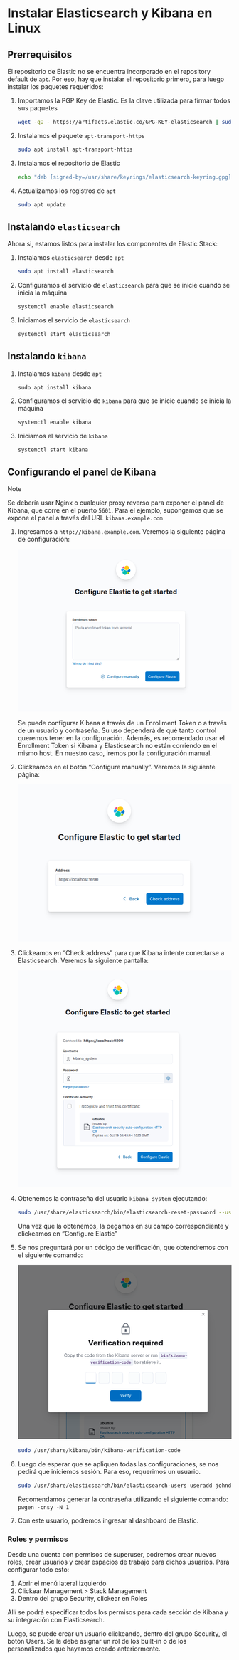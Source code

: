 # Instalar Elasticsearch y Kibana en Linux

## Prerrequisitos

El repositorio de Elastic no se encuentra incorporado en el repository default de `apt`. Por eso, hay que instalar el repositorio primero, para luego instalar los paquetes requeridos:

1. Importamos la PGP Key de Elastic. Es la clave utilizada para firmar todos sus paquetes
    
    ```Bash
    wget -qO - https://artifacts.elastic.co/GPG-KEY-elasticsearch | sudo gpg --dearmor -o /usr/share/keyrings/elasticsearch-keyring.gpg
    ```
    
2. Instalamos el paquete `apt-transport-https`
    
    ```Bash
    sudo apt install apt-transport-https
    ```
    
3. Instalamos el repositorio de Elastic
    
    ```Bash
    echo "deb [signed-by=/usr/share/keyrings/elasticsearch-keyring.gpg] https://artifacts.elastic.co/packages/8.x/apt stable main" | sudo tee /etc/apt/sources.list.d/elastic-8.x.list
    ```
    
4. Actualizamos los registros de `apt`
    
    ```Bash
    sudo apt update
    ```
    

## Instalando `elasticsearch`

Ahora si, estamos listos para instalar los componentes de Elastic Stack:

1. Instalamos `elasticsearch` desde `apt`
    
    ```Bash
    sudo apt install elasticsearch
    ```
    
2. Configuramos el servicio de `elasticsearch` para que se inicie cuando se inicia la máquina
    
    ```Bash
    systemctl enable elasticsearch
    ```
    
3. Iniciamos el servicio de `elasticsearch`
    
    ```Bash
    systemctl start elasticsearch
    ```
    

## Instalando `kibana`

1. Instalamos `kibana` desde `apt`
    
    ```
    sudo apt install kibana
    ```
    
2. Configuramos el servicio de `kibana` para que se inicie cuando se inicia la máquina
    
    ```Bash
    systemctl enable kibana
    ```
    
3. Iniciamos el servicio de `kibana`
    
    ```Bash
    systemctl start kibana
    ```
    

## Configurando el panel de Kibana

> [!NOTE]  
> Se debería usar Nginx o cualquier proxy reverso para exponer el panel de Kibana, que corre en el puerto `5601`. Para el ejemplo, supongamos que se expone el panel a través del URL `kibana.example.com`

1. Ingresamos a `http://kibana.example.com`. Veremos la siguiente página de configuración:
    
    ![Untitled](../img/installing-elasticsearch-and-kibana-in-linux-1.png)
    
    Se puede configurar Kibana a través de un Enrollment Token o a través de un usuario y contraseña. Su uso dependerá de qué tanto control queremos tener en la configuración. Además, es recomendado usar el Enrollment Token si Kibana y Elasticsearch no están corriendo en el mismo host. En nuestro caso, iremos por la configuración manual.
    
2. Clickeamos en el botón “Configure manually”. Veremos la siguiente página:
    
    ![Untitled](../img/installing-elasticsearch-and-kibana-in-linux-2.png)
    
3. Clickeamos en “Check address” para que Kibana intente conectarse a Elasticsearch. Veremos la siguiente pantalla:
    
    ![Untitled](../img/installing-elasticsearch-and-kibana-in-linux-3.png)
    
4. Obtenemos la contraseña del usuario `kibana_system` ejecutando:
    
    ```Bash
    sudo /usr/share/elasticsearch/bin/elasticsearch-reset-password --username kibana_system
    ```
    
    Una vez que la obtenemos, la pegamos en su campo correspondiente y clickeamos en “Configure Elastic”
    
5. Se nos preguntará por un código de verificación, que obtendremos con el siguiente comando:
    
    ![Untitled](../img/installing-elasticsearch-and-kibana-in-linux-4.png)
    
    ```Bash
    sudo /usr/share/kibana/bin/kibana-verification-code
    ```
    
6. Luego de esperar que se apliquen todas las configuraciones, se nos pedirá que iniciemos sesión. Para eso, requerimos un usuario.
    
    ```Bash
    sudo /usr/share/elasticsearch/bin/elasticsearch-users useradd johndoe -r superuser
    ```
    
    Recomendamos generar la contraseña utilizando el siguiente comando: `pwgen -cnsy -N 1`
    
7. Con este usuario, podremos ingresar al dashboard de Elastic.

### Roles y permisos

Desde una cuenta con permisos de superuser, podremos crear nuevos roles, crear usuarios y crear espacios de trabajo para dichos usuarios. Para configurar todo esto:

1. Abrir el menú lateral izquierdo
2. Clickear Management > Stack Management
3. Dentro del grupo Security, clickear en Roles

Allí se podrá especificar todos los permisos para cada sección de Kibana y su integración con Elasticsearch.

Luego, se puede crear un usuario clickeando, dentro del grupo Security, el botón Users. Se le debe asignar un rol de los built-in o de los personalizados que hayamos creado anteriormente.